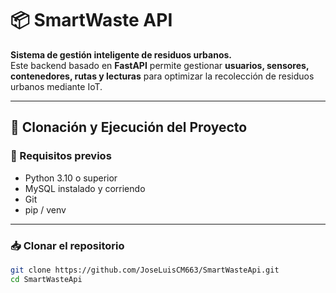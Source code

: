 # 📦 SmartWaste API

**Sistema de gestión inteligente de residuos urbanos.**  
Este backend basado en **FastAPI** permite gestionar **usuarios, sensores, contenedores, rutas y lecturas** para optimizar la recolección de residuos urbanos mediante IoT.

---

## 🚀 Clonación y Ejecución del Proyecto

### 🔧 Requisitos previos

- Python 3.10 o superior  
- MySQL instalado y corriendo  
- Git  
- pip / venv

---

### 📥 Clonar el repositorio

```bash
git clone https://github.com/JoseLuisCM663/SmartWasteApi.git
cd SmartWasteApi

